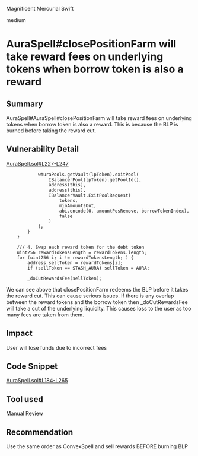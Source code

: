 Magnificent Mercurial Swift

medium

# AuraSpell#closePositionFarm will take reward fees on underlying tokens when borrow token is also a reward
## Summary

AuraSpell#AuraSpell#closePositionFarm will take reward fees on underlying tokens when borrow token is also a reward. This is because the BLP is burned before taking the reward cut.

## Vulnerability Detail

[AuraSpell.sol#L227-L247](https://github.com/sherlock-audit/2023-07-blueberry/blob/main/blueberry-core/contracts/spell/AuraSpell.sol#L227-L247)

                wAuraPools.getVault(lpToken).exitPool(
                    IBalancerPool(lpToken).getPoolId(),
                    address(this),
                    address(this),
                    IBalancerVault.ExitPoolRequest(
                        tokens,
                        minAmountsOut,
                        abi.encode(0, amountPosRemove, borrowTokenIndex),
                        false
                    )
                );
            }
        }

        /// 4. Swap each reward token for the debt token
        uint256 rewardTokensLength = rewardTokens.length;
        for (uint256 i; i != rewardTokensLength; ) {
            address sellToken = rewardTokens[i];
            if (sellToken == STASH_AURA) sellToken = AURA;

            _doCutRewardsFee(sellToken);

We can see above that closePositionFarm redeems the BLP before it takes the reward cut. This can cause serious issues. If there is any overlap between the reward tokens and the borrow token then _doCutRewardsFee will take a cut of the underlying liquidity. This causes loss to the user as too many fees are taken from them.

## Impact

User will lose funds due to incorrect fees

## Code Snippet

[AuraSpell.sol#L184-L265](https://github.com/sherlock-audit/2023-07-blueberry/blob/main/blueberry-core/contracts/spell/AuraSpell.sol#L184-L265)

## Tool used

Manual Review

## Recommendation

Use the same order as ConvexSpell and sell rewards BEFORE burning BLP
